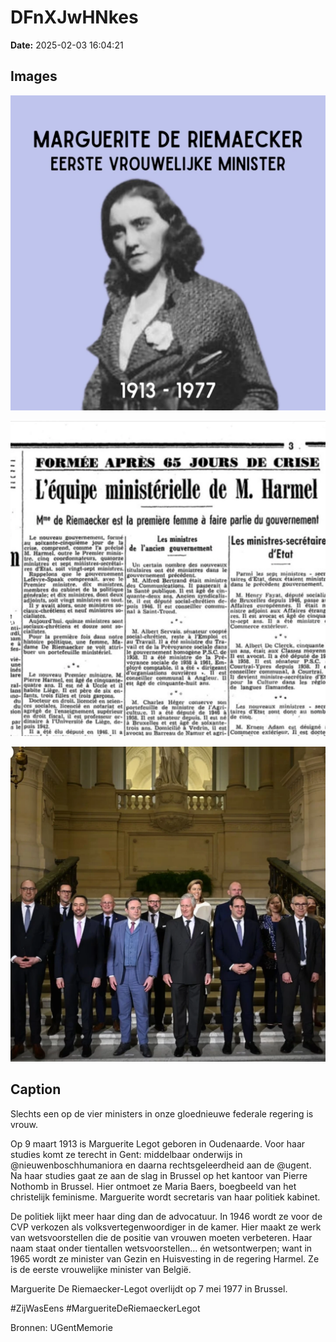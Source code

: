 # DFnXJwHNkes

**Date:** 2025-02-03 16:04:21

## Images

![Image](../images_posts_json/DFnXJwHNkes_0.webp)

![Image](../images_posts_json/DFnXJwHNkes_1.webp)

![Image](../images_posts_json/DFnXJwHNkes_2.webp)

## Caption

Slechts een op de vier ministers in onze gloednieuwe federale regering is vrouw. 

Op 9 maart 1913 is Marguerite Legot geboren in Oudenaarde. Voor haar studies komt ze terecht in Gent: middelbaar onderwijs in @nieuwenboschhumaniora en daarna rechtsgeleerdheid aan de @ugent. Na haar studies gaat ze aan de slag in Brussel op het kantoor van Pierre Nothomb in Brussel. Hier ontmoet ze Maria Baers, boegbeeld van het christelijk feminisme. Marguerite wordt secretaris van haar politiek kabinet. 

De politiek lijkt meer haar ding dan de advocatuur. In 1946 wordt ze voor de CVP verkozen als volksvertegenwoordiger in de kamer. Hier maakt ze werk van wetsvoorstellen die de positie van vrouwen moeten verbeteren. Haar naam staat onder tientallen wetsvoorstellen... én wetsontwerpen; want in 1965 wordt ze minister van Gezin en Huisvesting in de regering Harmel. Ze is de eerste vrouwelijke minister van België. 

Marguerite De Riemaecker-Legot overlijdt op 7 mei 1977 in Brussel. 

#ZijWasEens #MargueriteDeRiemaeckerLegot

Bronnen: UGentMemorie

